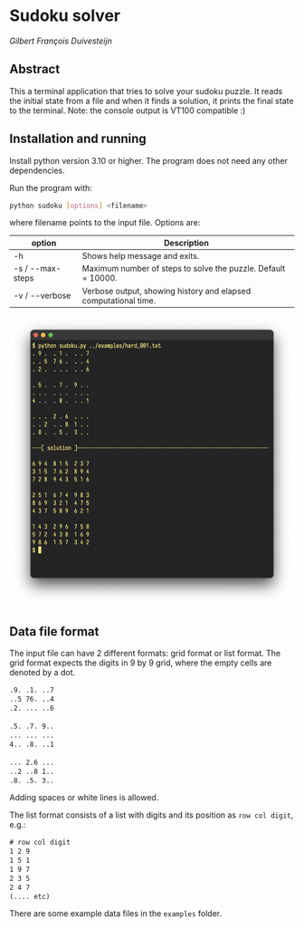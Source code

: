 # Sudoku solver
_Gilbert François Duivesteijn_

## Abstract

This a terminal application that tries to solve your sudoku puzzle. It reads the initial state from a file and when
it finds a solution, it prints the final state to the terminal. Note: the console output is VT100 compatible :)


## Installation and running

Install python version 3.10 or higher. The program does not need any other dependencies.

Run the program with:

```sh
python sudoku [options] <filename>
```
where filename points to the input file. Options are:

| option  | Description |
|---------|-------------|
| -h      | Shows help message and exits.|
| -s / --max-steps | Maximum number of steps to solve the puzzle. Default = 10000.  |
| -v / --verbose   | Verbose output, showing history and elapsed computational time.|

![Screenshot](resources/images/screenshot.png)

## Data file format

The input file can have 2 different formats: grid format or list format. The grid format
expects the digits in 9 by 9 grid, where the empty cells are denoted by a dot. 

```
.9. .1. ..7
..5 76. ..4
.2. ... ..6

.5. .7. 9..
... ... ...
4.. .8. ..1

... 2.6 ...
..2 ..8 1..
.8. .5. 3..
```
Adding spaces or white lines is allowed.

The list format consists of a list with digits and its position as `row col digit`, e.g.:
```
# row col digit
1 2 9
1 5 1
1 9 7
2 3 5 
2 4 7
(.... etc)

```
There are some example data files in the `examples` folder.

